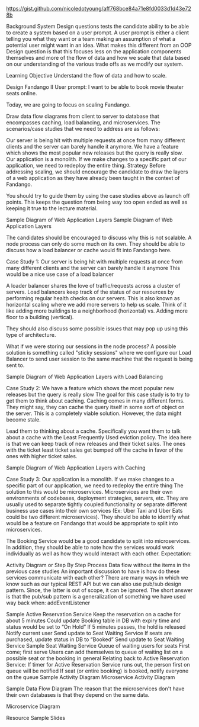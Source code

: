 https://gist.github.com/nicoledotyoung/aff768bce84a71e8fd0033d1d43e728b

Background
System Design questions tests the candidate ability to be able to create a system based on a user prompt. A user prompt is either a client telling you what they want or a team making an assumption of what a potential user might want in an idea. What makes this different from an OOP Design question is that this focuses less on the application components themselves and more of the flow of data and how we scale that data based on our understanding of the various trade offs as we modify our system.

Learning Objective
Understand the flow of data and how to scale.

Design Fandango II
User prompt: I want to be able to book movie theater seats online.

Today, we are going to focus on scaling Fandango.

Draw data flow diagrams from client to server to database that encompasses caching, load balancing, and microservices. The scenarios/case studies that we need to address are as follows:

Our server is being hit with multiple requests at once from many different clients and the server can barely handle it anymore.
We have a feature which shows the most popular new releases but the query is really slow.
Our application is a monolith. If we make changes to a specific part of our application, we need to redeploy the entire thing.
Strategy
Before addressing scaling, we should encourage the candidate to draw the layers of a web application as they have already been taught in the context of Fandango.

You should try to guide them by using the case studies above as launch off points. This keeps the question from being way too open ended as well as keeping it true to the lecture material.

Sample Diagram of Web Application Layers
Sample Diagram of Web Application Layers

The candidates should be encouraged to discuss why this is not scalable. A node process can only do some much on its own. They should be able to discuss how a load balancer or cache would fit into Fandango here.

Case Study 1: Our server is being hit with multiple requests at once from many different clients and the server can barely handle it anymore
This would be a nice use case of a load balancer

A loader balancer shares the love of traffic/requests across a cluster of servers. Load balancers keep track of the status of our resources by performing regular health checks on our servers. This is also known as horizontal scaling where we add more servers to help us scale. Think of it like adding more buildings to a neighborhood (horizontal) vs. Adding more floor to a building (vertical).

They should also discuss some possible issues that may pop up using this type of architecture.

What if we were storing our sessions in the node process? A possible solution is something called "sticky sessions" where we configure our Load Balancer to send user session to the same machine that the request is being sent to.

Sample Diagram of Web Application Layers with Load Balancing

Case Study 2: We have a feature which shows the most popular new releases but the query is really slow
The goal for this case study is to try to get them to think about caching. Caching comes in many different forms. They might say, they can cache the query itself in some sort of object on the server. This is a completely viable solution. However, the data might become stale.

Lead them to thinking about a cache. Specifically you want them to talk about a cache with the Least Frequently Used eviction policy. The idea here is that we can keep track of new releases and their ticket sales. The ones with the ticket least ticket sales get bumped off the cache in favor of the ones with higher ticket sales.

Sample Diagram of Web Application Layers with Caching

Case Study 3: Our application is a monolith. If we make changes to a specific part of our application, we need to redeploy the entire thing
The solution to this would be microservices. Microservices are their own environments of codebases, deployment strategies, servers, etc. They are usually used to separate tightly coupled functionality or separate different business use cases into their own services (Ex: Uber Taxi and Uber Eats could be two different microservices). They should be able to identify what would be a feature on Fandango that would be appropriate to split into microservices.

The Booking Service would be a good candidate to split into microservices. In addition, they should be able to note how the services would work individually as well as how they would interact with each other. Expectation:

Activity Diagram or Step By Step Process
Data flow without the items in the previous case studies
An important discussion to have is how do these services communicate with each other? There are many ways in which we know such as our typical REST API but we can also use pub/sub design pattern. Since, the latter is out of scope, it can be ignored. The short answer is that the pub/sub pattern is a generalization of something we have used way back when: addEventListener

Sample Active Reservation Service
Keep the reservation on a cache for about 5 minutes
Could update Booking table in DB with expiry time and status would be set to “On Hold”
If 5 minutes passes, the hold is released
Notify current user
Send update to Seat Waiting Service
If seats are purchased, update status in DB to “Booked”
Send update to Seat Waiting Service
Sample Seat Waiting Service
Queue of waiting users for seats
First come; first serve
Users can add themselves to queue of waiting list on a possible seat or the booking in general
Relating back to Active Reservation Service:
If timer for Active Reservation Service runs out, the person first on queue will be notified
If seat (or entire booking) is booked, notify everyone on the queue
Sample Activity Diagram
Microservice Activity Diagram

Sample Data Flow Diagram
The reason that the microservices don't have their own databases is that they depend on the same data.

Microservice Diagram

Resource
Sample Slides
